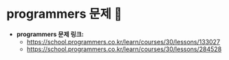 # programmers 문제 📝

* __programmers 문제 링크:__ 
    * <https://school.programmers.co.kr/learn/courses/30/lessons/133027>
    * <https://school.programmers.co.kr/learn/courses/30/lessons/284528>